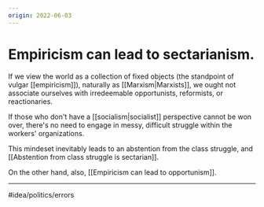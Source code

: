 ```yaml
---
origin: 2022-06-03
---
```

# Empiricism can lead to sectarianism. 
If we view the world as a collection of fixed objects (the standpoint of vulgar [[empiricism]]), naturally as [[Marxism|Marxists]], we ought not associate ourselves with irredeemable opportunists, reformists, or reactionaries. 

If those who don't have a [[socialism|socialist]] perspective cannot be won over, there's no need to engage in messy, difficult struggle within the workers' organizations. 

This mindeset inevitably leads to an abstention from the class struggle, and [[Abstention from class struggle is sectarian]]. 

On the other hand, also, [[Empiricism can lead to opportunism]]. 

---
#idea/politics/errors 